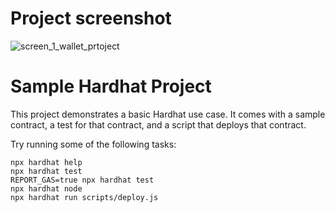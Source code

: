 # Project screenshot


![screen_1_wallet_prtoject](https://user-images.githubusercontent.com/19823154/208690785-7027e7d1-5faf-4bc9-8894-db0dd979cd7b.PNG)


# Sample Hardhat Project

This project demonstrates a basic Hardhat use case. It comes with a sample contract, a test for that contract, and a script that deploys that contract.

Try running some of the following tasks:

```shell
npx hardhat help
npx hardhat test
REPORT_GAS=true npx hardhat test
npx hardhat node
npx hardhat run scripts/deploy.js
```
